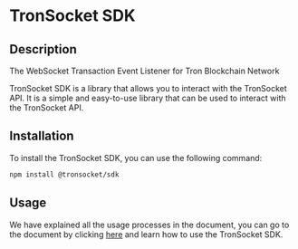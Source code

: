 # TronSocket SDK

## Description

The WebSocket Transaction Event Listener for Tron Blockchain Network

TronSocket SDK is a library that allows you to interact with the TronSocket API. It is a simple and easy-to-use library that can be used to interact with the TronSocket API.

## Installation

To install the TronSocket SDK, you can use the following command:

```bash
npm install @tronsocket/sdk
```

## Usage

We have explained all the usage processes in the document, you can go to the document by clicking [here](https://docs.tronsocket.com/sdk) and learn how to use the TronSocket SDK.
